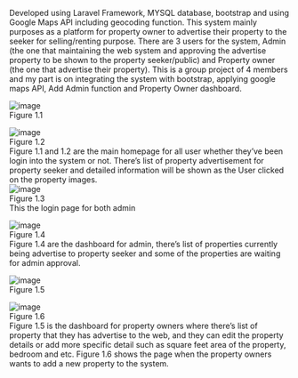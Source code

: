 Developed using Laravel Framework, MYSQL database, bootstrap and using Google Maps API including geocoding function. This system mainly purposes as a platform for property owner to advertise their property to the seeker for selling/renting purpose. There are 3 users for the system, Admin (the one that maintaining the web system and approving the advertise property to be shown to the property seeker/public) and Property owner (the one that advertise their property). This is a group project of 4 members and my part is on integrating the system with bootstrap, applying google maps API, Add Admin function and Property Owner dashboard.<br>

 ![image](https://user-images.githubusercontent.com/55705262/111410890-8b3c1b80-8714-11eb-9049-a556e96b1f0c.png)<br>
Figure 1.1<br>

 ![image](https://user-images.githubusercontent.com/55705262/111410900-9000cf80-8714-11eb-81e9-9eccb1412918.png)<br>
Figure 1.2<br>
Figure 1.1 and 1.2 are the main homepage for all user whether they’ve been login into the system or not. There’s list of property advertisement for property seeker and detailed information will be shown as the User clicked on the property images.<br>
 ![image](https://user-images.githubusercontent.com/55705262/111410909-942ced00-8714-11eb-9a19-c47b1938c35b.png)<br>
Figure 1.3<br>
This the login page for both admin<br>

 ![image](https://user-images.githubusercontent.com/55705262/111410913-9727dd80-8714-11eb-845d-ad3f8f1c8862.png)<br>
Figure 1.4<br>
Figure 1.4 are the dashboard for admin, there’s list of properties currently being advertise to property seeker and some of the properties are waiting for admin approval.<br>

 ![image](https://user-images.githubusercontent.com/55705262/111410923-9b53fb00-8714-11eb-80dd-20a47f8e5efa.png)<br>
Figure 1.5<br>

 ![image](https://user-images.githubusercontent.com/55705262/111410929-9e4eeb80-8714-11eb-9e02-5cc631165a77.png)<br>
Figure 1.6<br>
Figure 1.5 is the dashboard for property owners where there’s list of property that they has advertise to the web, and they can edit the property details or add more specific detail such as square feet area of the property, bedroom and etc. Figure 1.6 shows the page when the property owners wants to add a new property to the system.
